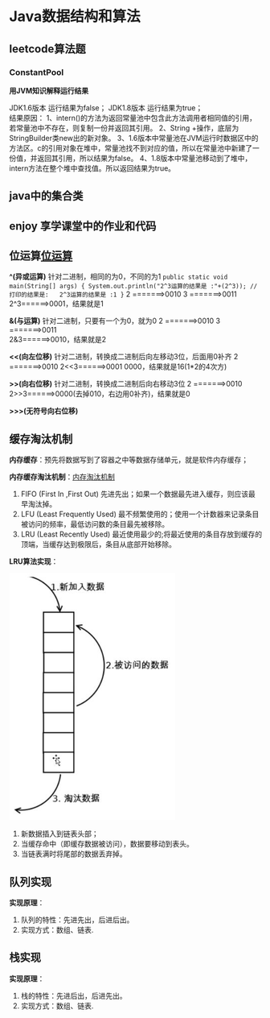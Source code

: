 # Java数据结构和算法

## leetcode算法题
### ConstantPool 
**用JVM知识解释运行结果**

JDK1.6版本  运行结果为false；
          JDK1.8版本  运行结果为true；       
          结果原因：
          1、intern()的方法为返回常量池中包含此方法调用者相同值的引用，若常量池中不存在，则复制一份并返回其引用。
          2、String +操作，底层为StringBuilder类new出的新对象。
          3、1.6版本中常量池在JVM运行时数据区中的方法区。c的引用对象在堆中，常量池找不到对应的值，所以在常量池中新建了一份值，并返回其引用，所以结果为false。
          4、1.8版本中常量池移动到了堆中，intern方法在整个堆中查找值。所以返回结果为true。

## java中的集合类

## enjoy 享学课堂中的作业和代码

## 位运算[位运算](https://blog.csdn.net/black_bird_cn/article/details/80171652)
**^(异或运算)** 针对二进制，相同的为0，不同的为1
``public static void main(String[] args) {
      System.out.println("2^3运算的结果是 :"+(2^3));
      //打印的结果是:   2^3运算的结果是 :1
  }``
  2 =======>0010 
  3 =======>0011  
  2^3======>0001，结果就是1

**&(与运算)**  针对二进制，只要有一个为0，就为0
  2 =======>0010 
  3 =======>0011  
  2&3======>0010，结果就是2

**<<(向左位移)** 针对二进制，转换成二进制后向左移动3位，后面用0补齐
  2 =======>0010 
  2<<3======>0001 0000，结果就是16(1*2的4次方)

**>>(向右位移)** 针对二进制，转换成二进制后向右移动3位
  2 =======>0010 
  2>>3======>0000(去掉010，右边用0补齐)，结果就是0

**>>>(无符号向右位移)**

##  缓存淘汰机制
**内存缓存**：预先将数据写到了容器之中等数据存储单元，就是软件内存缓存；

**内存缓存淘汰机制**：[内存淘汰机制](https://blog.csdn.net/youanyyou/article/details/78989956)
 1. FIFO (First In ,First Out)  先进先出；如果一个数据最先进入缓存，则应该最早淘汰掉。
 2. LFU  (Least Frequently Used) 最不频繁使用的；使用一个计数器来记录条目被访问的频率，最低访问数的条目最先被移除。
 3. LRU  (Least Recently Used)   最近使用最少的;将最近使用的条目存放到缓存的顶端，当缓存达到极限后，条目从底部开始移除。
 
 **LRU算法实现**：
 
 ![示例图](https://github.com/huaidandaidai/java_learn/blob/master/learn_data_structure/src/org/lsh/lru/LRU%E7%BC%93%E5%AD%98%E6%B7%98%E6%B1%B0%E6%9C%BA%E5%88%B6.jpg)
 1. 新数据插入到链表头部；
 2. 当缓存命中（即缓存数据被访问），数据要移动到表头。
 3. 当链表满时将尾部的数据丢弃掉。
 
 ## 队列实现
 **实现原理**：
 1. 队列的特性：先进先出，后进后出。
 2. 实现方式：数组、链表.
 
 ## 栈实现
 **实现原理**：
  1. 栈的特性：先进后出，后进先出。
  2. 实现方式：数组、链表.